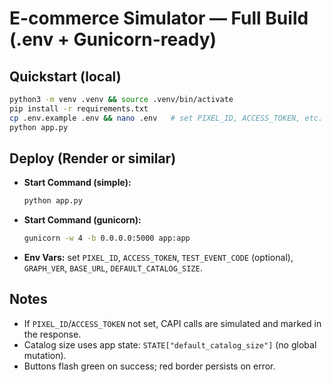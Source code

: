 # E-commerce Simulator — Full Build (.env + Gunicorn-ready)

## Quickstart (local)
```bash
python3 -m venv .venv && source .venv/bin/activate
pip install -r requirements.txt
cp .env.example .env && nano .env   # set PIXEL_ID, ACCESS_TOKEN, etc.
python app.py
```

## Deploy (Render or similar)
- **Start Command (simple):**
  ```bash
  python app.py
  ```
- **Start Command (gunicorn):**
  ```bash
  gunicorn -w 4 -b 0.0.0.0:5000 app:app
  ```
- **Env Vars:** set `PIXEL_ID`, `ACCESS_TOKEN`, `TEST_EVENT_CODE` (optional), `GRAPH_VER`, `BASE_URL`, `DEFAULT_CATALOG_SIZE`.

## Notes
- If `PIXEL_ID`/`ACCESS_TOKEN` not set, CAPI calls are simulated and marked in the response.
- Catalog size uses app state: `STATE["default_catalog_size"]` (no global mutation).
- Buttons flash green on success; red border persists on error.
